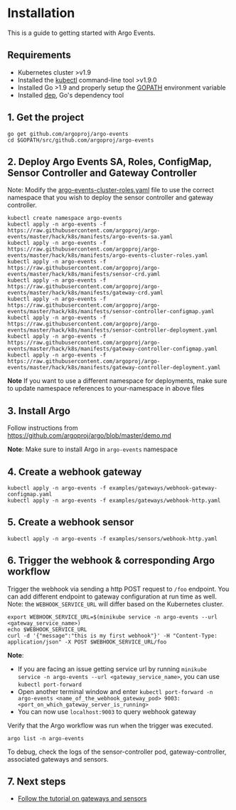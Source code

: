 # Installation
This is a guide to getting started with Argo Events.

## Requirements
* Kubernetes cluster >v1.9
* Installed the [kubectl](https://kubernetes.io/docs/tasks/tools/install-kubectl/) command-line tool >v1.9.0
* Installed Go >1.9 and properly setup the [GOPATH](https://golang.org/doc/install) environment variable
* Installed [dep](https://golang.github.io/dep/docs/installation.html), Go's dependency tool

## 1. Get the project
```
go get github.com/argoproj/argo-events
cd $GOPATH/src/github.com/argoproj/argo-events
```

## 2. Deploy Argo Events SA, Roles, ConfigMap, Sensor Controller and Gateway Controller
Note: Modify the [argo-events-cluster-roles.yaml](../hack/k8s/manifests/argo-events-cluster-roles.yaml) file to use the correct namespace that you wish to deploy the sensor controller and gateway controller.

```
kubectl create namespace argo-events
kubectl apply -n argo-events -f https://raw.githubusercontent.com/argoproj/argo-events/master/hack/k8s/manifests/argo-events-sa.yaml
kubectl apply -n argo-events -f https://raw.githubusercontent.com/argoproj/argo-events/master/hack/k8s/manifests/argo-events-cluster-roles.yaml
kubectl apply -n argo-events -f https://raw.githubusercontent.com/argoproj/argo-events/master/hack/k8s/manifests/sensor-crd.yaml
kubectl apply -n argo-events -f https://raw.githubusercontent.com/argoproj/argo-events/master/hack/k8s/manifests/gateway-crd.yaml
kubectl apply -n argo-events -f https://raw.githubusercontent.com/argoproj/argo-events/master/hack/k8s/manifests/sensor-controller-configmap.yaml
kubectl apply -n argo-events -f https://raw.githubusercontent.com/argoproj/argo-events/master/hack/k8s/manifests/sensor-controller-deployment.yaml
kubectl apply -n argo-events -f https://raw.githubusercontent.com/argoproj/argo-events/master/hack/k8s/manifests/gateway-controller-configmap.yaml
kubectl apply -n argo-events -f https://raw.githubusercontent.com/argoproj/argo-events/master/hack/k8s/manifests/gateway-controller-deployment.yaml
```

<b>Note</b> If you want to use a different namespace for deployments, make sure to update namespace references
to your-namespace in above files

## 3. Install Argo
Follow instructions from https://github.com/argoproj/argo/blob/master/demo.md

<b>Note</b>: Make sure to install Argo in `argo-events` namespace

## 4. Create a webhook gateway
```
kubectl apply -n argo-events -f examples/gateways/webhook-gateway-configmap.yaml
kubectl apply -n argo-events -f examples/gateways/webhook-http.yaml
```

## 5. Create a webhook sensor
```
kubectl apply -n argo-events -f examples/sensors/webhook-http.yaml
```

## 6. Trigger the webhook & corresponding Argo workflow
Trigger the webhook via sending a http POST request to `/foo` endpoint. You can add different endpoint to 
gateway configuration at run time as well.
Note: the `WEBHOOK_SERVICE_URL` will differ based on the Kubernetes cluster.
```
export WEBHOOK_SERVICE_URL=$(minikube service -n argo-events --url <gateway_service_name>)
echo $WEBHOOK_SERVICE_URL
curl -d '{"message":"this is my first webhook"}' -H "Content-Type: application/json" -X POST $WEBHOOK_SERVICE_URL/foo
```

<b>Note</b>: 
   * If you are facing an issue getting service url by running `minikube service -n argo-events --url <gateway_service_name>`, you can use `kubectl port-forward`
   * Open another terminal window and enter `kubectl port-forward -n argo-events <name_of_the_webhook_gateway_pod> 9003:<port_on_which_gateway_server_is_running>`
   * You can now use `localhost:9003` to query webhook gateway
  

Verify that the Argo workflow was run when the trigger was executed.
```
argo list -n argo-events
```

To debug, check the logs of the sensor-controller pod, gateway-controller, associated gateways and sensors.

## 7. Next steps
* [Follow the tutorial on gateways and sensors](tutorial.md)
